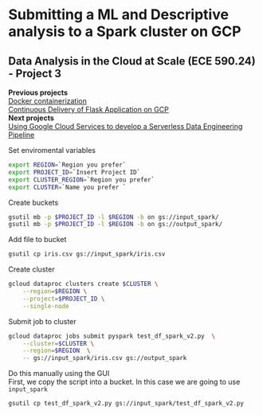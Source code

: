 # Submitting a ML and Descriptive analysis to a Spark cluster on GCP
## Data Analysis in the Cloud at Scale (ECE 590.24) - Project 3

**Previous projects**<br>
[Docker containerization](https://github.com/joaquinmenendez/Cloud_Computing_Project_2)<br>
[Continuous Delivery of Flask Application on GCP](https://github.com/joaquinmenendez/Cloud_Computing_Project_1)<br>
**Next projects**<br>
[Using Google Cloud Services to develop a Serverless Data Engineering Pipeline](https://github.com/joaquinmenendez/Cloud_Computing_Project_4)


Set enviromental variables
```bash
export REGION=`Region you prefer`
export PROJECT_ID=`Insert Project ID`
export CLUSTER_REGION=`Region you prefer`
export CLUSTER=`Name you prefer `
```

Create buckets
```bash
gsutil mb -p $PROJECT_ID -l $REGION -b on gs://input_spark/
gsutil mb -p $PROJECT_ID -l $REGION -b on gs://output_spark/
```

Add file to bucket
```bash
gsutil cp iris.csv gs://input_spark/iris.csv
```

Create cluster
```bash
gcloud dataproc clusters create $CLUSTER \
    --region=$REGION \
    --project=$PROJECT_ID \
    --single-node
```

Submit job to cluster    
```bash
gcloud dataproc jobs submit pyspark test_df_spark_v2.py  \
    --cluster=$CLUSTER \
    --region=$REGION  \
    -- gs://input_spark/iris.csv gs://output_spark
 ```
 
 Do this manually using the GUI<br>
 First, we copy the script into a bucket. In this case we are going to use `input_spark` 
 ```bash
 gsutil cp test_df_spark_v2.py gs://input_spark/test_df_spark_v2.py
```
![]()
